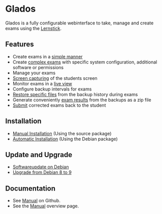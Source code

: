 # Glados

Glados is a fully configurable webinterface to take, manage and create exams using the [Lernstick](https://www.digitale-nachhaltigkeit.unibe.ch/dienstleistungen/lernstick).

## Features

* Create exams in a [simple manner](https://github.com/imedias/glados/blob/master/howtos/create-zip-exam-file.md)
* Create [complex exams](https://github.com/imedias/glados/blob/master/howtos/create-squashfs-exam-file.md) with specific system configuration, additional software or permissions
* Manage your exams
* [Screen capturing](https://github.com/imedias/glados/blob/master/howtos/screen-capturing.md) of the students screen
* Monitor exams in a [live view](https://github.com/imedias/glados/blob/master/howtos/monitoring-exams.md)
* Configure backup intervals for exams
* [Restore specific files](https://github.com/imedias/glados/blob/master/howtos/restore-specific-file.md) from the backup history during exams
* Generate conveniently [exam results](https://github.com/imedias/glados/blob/master/howtos/generate-results.md) from the backups as a zip file
* [Submit](https://github.com/imedias/glados/blob/master/howtos/submit-results.md) corrected exams back to the student

## Installation

* [Manual Installation](https://github.com/imedias/glados/blob/master/howtos/manual-install.md) (Using the source package)
* [Automatic Installation](https://github.com/imedias/glados/blob/master/howtos/deb-install.md) (Using the Debian package)

## Update and Upgrade

* [Softwareupdate on Debian](https://github.com/imedias/glados/blob/master/howtos/deb-update.md)
* [Upgrade from Debian 8 to 9](https://github.com/imedias/glados/blob/master/howtos/deb-8to9-upgrade.md)

## Documentation

* See [Manual](https://github.com/imedias/glados/tree/master/howtos) on Github.
* See the [Manual](https://github.com/imedias/glados/tree/master/howtos/README.md) overview page.
